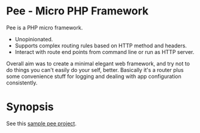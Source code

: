 # Pee - Micro PHP Framework
Pee is a PHP micro framework.

  - Unopinionated.
  - Supports complex routing rules based on HTTP method and headers.
  - Interact with route end points from command line or run as HTTP server.

Overall aim was to create a minimal elegant web framework, and try not to do things you can't easily do your self, better. Basically it's a router plus some convenience stuff for logging and dealing with app configuration consistently.

# Synopsis
See this [sample pee project](../../../../../sgpinkus/sample-pee/blob/master/README.md).
